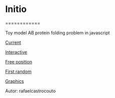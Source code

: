 # Initio
============

Toy model AB protein folding problem in javascript

[Current](http://rafaelcastrocouto.github.com/initio "Current")

[Interactive](http://rafaelcastrocouto.github.com/initio/initio "Interactive")

[Free position](http://rafaelcastrocouto.github.com/initio/free "Free position")

[First random](http://rafaelcastrocouto.github.com/initio/1s "First random")

[Graphics](http://rafaelcastrocouto.github.com/initio/space "Graphics")

Autor: rafaelcastrocouto